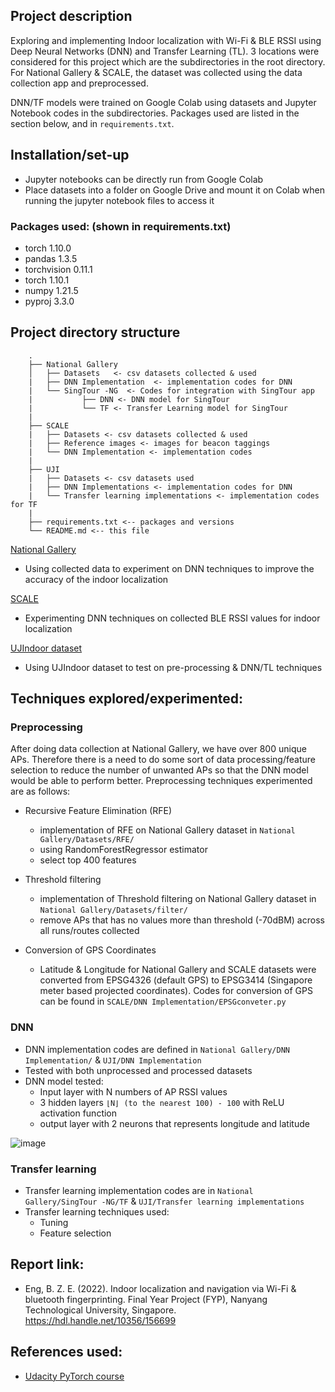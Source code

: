 
## Project description
Exploring and implementing Indoor localization with Wi-Fi & BLE RSSI using Deep Neural Networks (DNN) and Transfer Learning (TL). 3 locations were considered for this project which are the subdirectories in the root directory. For National Gallery & SCALE, the dataset was collected using the data collection app and preprocessed. 

DNN/TF models were trained on Google Colab using datasets and Jupyter Notebook codes in the subdirectories. Packages used are listed in the section below, and in `requirements.txt`. 



## Installation/set-up
- Jupyter notebooks can be directly run from Google Colab 
- Place datasets into a folder on Google Drive and mount it on Colab when running the jupyter notebook files to access it 

### Packages used: (shown in requirements.txt)
- torch 1.10.0 
- pandas 1.3.5 
- torchvision 0.11.1 
- torch 1.10.1 
- numpy 1.21.5 
- pyproj 3.3.0 






##  Project directory structure 
```
    .
    ├── National Gallery 
    │   ├── Datasets   <- csv datasets collected & used 
    |   ├── DNN Implementation  <- implementation codes for DNN
    |   └── SingTour -NG  <- Codes for integration with SingTour app 
    |           ├── DNN <- DNN model for SingTour   
    |           └── TF <- Transfer Learning model for SingTour
    |
    ├── SCALE 
    |   ├── Datasets <- csv datasets collected & used 
    |   ├── Reference images <- images for beacon taggings 
    |   └── DNN Implementation <- implementation codes 
    |
    ├── UJI   
    |   ├── Datasets <- csv datasets used 
    |   ├── DNN Implementations <- implementation codes for DNN
    |   └── Transfer learning implementations <- implementation codes for TF
    |
    ├── requirements.txt <-- packages and versions 
    └── README.md <-- this file
```

[National Gallery](https://github.com/NTU-SCALE-Lost-And-Found/LnF_FYP2122S1_Bryan-Eng-Ze-En/tree/main/National%20Gallery)
- Using collected data to experiment on DNN techniques to improve the accuracy of the indoor localization 

[SCALE](https://github.com/NTU-SCALE-Lost-And-Found/LnF_FYP2122S1_Bryan-Eng-Ze-En/tree/main/SCALE)
- Experimenting DNN techniques on collected BLE RSSI values for indoor localization 

[UJIndoor dataset](https://github.com/NTU-SCALE-Lost-And-Found/LnF_FYP2122S1_Bryan-Eng-Ze-En/tree/main/UJI)
- Using UJIndoor dataset to test on pre-processing & DNN/TL techniques 



## Techniques explored/experimented: 
### Preprocessing
After doing data collection at National Gallery, we have over 800 unique APs. Therefore there is a need to do some sort of data processing/feature selection to reduce the number of unwanted APs so that the DNN model would be able to perform better. Preprocessing techniques experimented are as follows: 

- Recursive Feature Elimination (RFE)
    - implementation of RFE on National Gallery dataset in `National Gallery/Datasets/RFE/` 
    - using RandomForestRegressor estimator 
    - select top 400 features 
- Threshold filtering 
    - implementation of Threshold filtering on National Gallery dataset in `National Gallery/Datasets/filter/` 
    - remove APs that has no values more than threshold (-70dBM) across all runs/routes collected 

- Conversion of GPS Coordinates 
    - Latitude & Longitude for National Gallery and SCALE datasets were converted from EPSG4326 (default GPS) to EPSG3414 (Singapore meter based projected coordinates). Codes for conversion of GPS can be found in `SCALE/DNN Implementation/EPSGconveter.py`

### DNN 
- DNN implementation codes are defined in `National Gallery/DNN Implementation/` & `UJI/DNN Implementation`
- Tested with both unprocessed and processed datasets 
- DNN model tested: 
    -  Input layer with N numbers of AP RSSI values 
    -  3 hidden layers `⌊N⌋ (to the nearest 100) - 100` with ReLU activation function 
    -  output layer with 2 neurons that represents longitude and latitude 

![image](https://user-images.githubusercontent.com/26837821/144977985-59b2de77-9945-43d8-86fe-1527ece797fa.png)


### Transfer learning 
- Transfer learning implementation codes are in `National Gallery/SingTour -NG/TF` & `UJI/Transfer learning implementations`
- Transfer learning techniques used: 
    - Tuning 
    - Feature selection 

## Report link: 
- Eng,  B. Z. E. (2022). Indoor localization and navigation via Wi-Fi & bluetooth fingerprinting. Final Year Project (FYP), Nanyang Technological University, Singapore. https://hdl.handle.net/10356/156699


## References used: 
- [Udacity PyTorch course](https://www.udacity.com/course/deep-learning-pytorch--ud188) 


